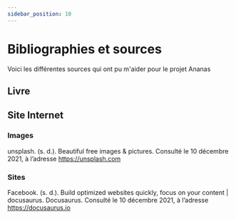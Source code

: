 ```yaml
---
sidebar_position: 10
---
```


# Bibliographies et sources

Voici les différentes sources qui ont pu m'aider pour le projet Ananas

## Livre

## Site Internet

### Images

unsplash. (s. d.). Beautiful free images & pictures. Consulté le 10 décembre 2021, à l’adresse https://unsplash.com

### Sites

Facebook. (s. d.). Build optimized websites quickly, focus on your content | docusaurus. Docusaurus. Consulté le 10 décembre 2021, à l’adresse https://docusaurus.io